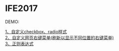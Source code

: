 # IFE2017

 DEMO:
 
  [1、自定义checkbox、radio样式](https://dakeke.github.io/IFE2017/1checkbox&radio/)  
  [2、自定义网页右键菜单(刷新以显示不同位置的右键菜单)](https://dakeke.github.io/IFE2017/2contextMenu/)  
  [3、正则表达式](https://dakeke.github.io/IFE2017/3regularExpression/)
